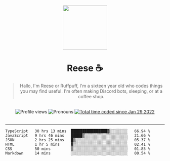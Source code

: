<div align='center'>
  <img src='https://cdn.reeseharlak.com/reese.jpg' width='140' height='140' />
  <h1>Reese ☕️</h1>
  <blockquote>Hallo, I'm Reese or Ruffpuff, I'm a sixteen year old who codes things you may find useful. I'm often making Discord bots, sleeping, or at a coffee shop.</blockquote>
  
  <br />
  
  <img alt="Profile views" src="https://komarev.com/ghpvc/?username=ruffpuff1" />
  <img alt='Pronouns' src='https://img.shields.io/endpoint?url=https://pronoundb.org/shields/61181f81be124c42b207bffd' />
  <a href="https://wakatime.com/@72bf611d-9557-4a85-aa1d-46f6a3346744"><img src="https://wakatime.com/badge/user/72bf611d-9557-4a85-aa1d-46f6a3346744.svg" alt="Total time coded since Jan 29 2022" /></a>
</div><br />

<hr />

<!--START_SECTION:waka-->

```text
TypeScript   30 hrs 13 mins  ████████████████▓░░░░░░░░   66.94 %
JavaScript   9 hrs 46 mins   █████▒░░░░░░░░░░░░░░░░░░░   21.66 %
JSON         2 hrs 25 mins   █▒░░░░░░░░░░░░░░░░░░░░░░░   05.37 %
HTML         1 hr 5 mins     ▓░░░░░░░░░░░░░░░░░░░░░░░░   02.41 %
CSS          50 mins         ▒░░░░░░░░░░░░░░░░░░░░░░░░   01.85 %
Markdown     14 mins         ░░░░░░░░░░░░░░░░░░░░░░░░░   00.54 %
```

<!--END_SECTION:waka-->

